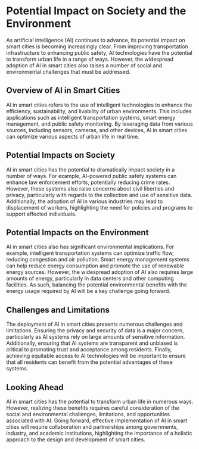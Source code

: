 Potential Impact on Society and the Environment
============================================================================================

As artificial intelligence (AI) continues to advance, its potential impact on smart cities is becoming increasingly clear. From improving transportation infrastructure to enhancing public safety, AI technologies have the potential to transform urban life in a range of ways. However, the widespread adoption of AI in smart cities also raises a number of social and environmental challenges that must be addressed.

Overview of AI in Smart Cities
------------------------------

AI in smart cities refers to the use of intelligent technologies to enhance the efficiency, sustainability, and livability of urban environments. This includes applications such as intelligent transportation systems, smart energy management, and public safety monitoring. By leveraging data from various sources, including sensors, cameras, and other devices, AI in smart cities can optimize various aspects of urban life in real time.

Potential Impacts on Society
----------------------------

AI in smart cities has the potential to dramatically impact society in a number of ways. For example, AI-powered public safety systems can enhance law enforcement efforts, potentially reducing crime rates. However, these systems also raise concerns about civil liberties and privacy, particularly with regards to the collection and use of sensitive data. Additionally, the adoption of AI in various industries may lead to displacement of workers, highlighting the need for policies and programs to support affected individuals.

Potential Impacts on the Environment
------------------------------------

AI in smart cities also has significant environmental implications. For example, intelligent transportation systems can optimize traffic flow, reducing congestion and air pollution. Smart energy management systems can help reduce energy consumption and promote the use of renewable energy sources. However, the widespread adoption of AI also requires large amounts of energy, particularly in data centers and other computing facilities. As such, balancing the potential environmental benefits with the energy usage required by AI will be a key challenge going forward.

Challenges and Limitations
--------------------------

The deployment of AI in smart cities presents numerous challenges and limitations. Ensuring the privacy and security of data is a major concern, particularly as AI systems rely on large amounts of sensitive information. Additionally, ensuring that AI systems are transparent and unbiased is critical to promoting trust and acceptance among residents. Finally, achieving equitable access to AI technologies will be important to ensure that all residents can benefit from the potential advantages of these systems.

Looking Ahead
-------------

AI in smart cities has the potential to transform urban life in numerous ways. However, realizing these benefits requires careful consideration of the social and environmental challenges, limitations, and opportunities associated with AI. Going forward, effective implementation of AI in smart cities will require collaboration and partnerships among governments, industry, and academic institutions, highlighting the importance of a holistic approach to the design and development of smart cities.
